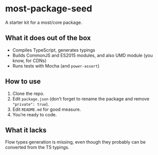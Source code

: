 # most-package-seed

A starter kit for a most/core package.

## What it does out of the box

- Compiles TypeScript, generates typings
- Builds CommonJS and ES2015 modules, and also UMD module (you know, for CDNs)
- Runs tests with Mocha (and `power-assert`)

## How to use

1. Clone the repo.
2. Edit `package.json` (don’t forget to rename the package and remove `"private": true`).
3. Edit `README.md` for good measure.
4. You’re ready to code.

## What it lacks

Flow types generation is missing, even though they probably can be converted from the TS typings.